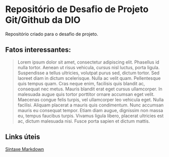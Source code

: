 # Repositório de Desafio de Projeto Git/Github da DIO
Repositório criado para o desafio de projeto.

## Fatos interessantes:

> Lorem ipsum dolor sit amet, consectetur adipiscing elit. Phasellus id nulla tortor. Aenean ut risus vehicula, cursus nisl luctus, porta ligula. Suspendisse a tellus ultricies, volutpat purus sed, dictum tortor. Sed laoreet diam in dictum scelerisque. Nulla ac velit quam. Pellentesque quis tempus quam. Cras neque enim, facilisis quis blandit ac, consequat nec metus. Mauris blandit erat eget cursus ullamcorper. In malesuada augue quis tortor porttitor ornare accumsan eget velit. Maecenas congue felis turpis, vel ullamcorper leo vehicula eget. Nulla facilisi. Aliquam placerat a mauris quis condimentum. Nunc accumsan mauris eu consequat tempor. Etiam diam augue, dignissim non massa eu, tempus faucibus turpis. Vivamus ligula libero, placerat ultricies est ac, dictum malesuada nisi. Fusce porta sapien et dictum mattis. 

## Links úteis
[Síntaxe Markdown](https://www.markdownguide.org/basic-syntax)
